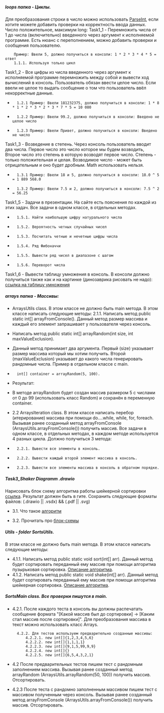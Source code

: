 ##### loops папка - Циклы. 
Для преобразования строки в число можно использовать 
[ParseInt](http://proglang.su/java/numbers-parseint), если хотите можете добавить проверки на корректность ввода данных. Число положительное, максимум long:
Task1_1 -
Перемножить числа от 1 до числа (включительно) введенного через аргумент к исполняемой программе. Есть нюанс с переполнением, можно добавить проверки и сообщения пользователю.

        Пример: Ввели 5, должно получиться в консоли: 1 * 2 * 3 * 4 * 5 = ответ
    	1.1.1. Используя только цикл
Task1_2 - Все цифры из числа введенного через аргумент к исполняемой программе перемножить между собой и вывести ход вычислений в консоль. Пользователь обязан ввести целое число. Если ввели не целое то выдать сообщение о том что пользователь ввёл некорректные данные.
* 		1.2.1 Пример: Ввели 181232375, должно получиться в консоли: 1 * 8 * 1 * 2 * 3 * 2 * 3 * 7 * 5 = 10 080
* 		1.2.2 Пример: Ввели 99.2, должно получиться в консоли: Введено не целое число
* 		1.2.3 Пример: Ввели Привет, должно получиться в консоли: Введено не число
Task1_3 - Возведение в степень. Через консоль пользователь вводит два числа. Первое число это число которое мы будем возводить, Второе число это степень в которую возводят первое число. Степень - только положительная и целая. Возводимое число - может быть отрицательным и оно будет дробным. Math использовать нельзя.
* 		1.3.1 Пример: Ввели 18 и 5, должно получиться в консоли: 18.0 ^ 5 = 1 889 568.0
* 		1.3.2 Пример: Ввели 7.5 и 2, должно получиться в консоли: 7.5 ^ 2 = 56.25
Task1_5 - Задачи в презентации. На сайте есть пояснения по каждой из этих задач. Все задачи в одном классе, в отдельных методах.
*     	1.5.1. Найти наибольшую цифру натурального числа
*     	1.5.2. Вероятность четных случайных чисел
*     	1.5.3. Посчитать четные и нечетные цифры числа
*     	1.5.4. Ряд Фибоначчи
*     	1.5.5. Вывести ряд чисел в диапазоне с шагом
*     	1.5.6. Переворот числа
Task1_6 - Вывести таблицу умножения в консоль. 
В консоли должно получиться также как и на картинке (динозаврика рисовать не надо): 
[ссылка на таблицу умножения](https://www.dropbox.com/s/ibakfuppvy2w32g/multiplication_table.jpeg?dl=0) 


##### arrays папка - Массивы:

* ArraysUtils class. В этом классе не должно быть main метода. В этом классе написать следующие методы:
  2.1.1. Написать метод public static int[] arrayFromConsole().
  Данный метод размер массива и каждый его элемент запрашивает у пользователя через консоль.
* Написать метод public static int[] arrayRandom(int size, int maxValueExclusion).
  
* Данный метод принимает два аргумента.
  Первый (size) указывает размер массива который мы хотим получить.
  Второй (maxValueExclusion) указывает до какого числа генерировать рандомные числа.
Пример в отдельном классе с main.
*     	int[] container = arrayRandom(5, 100).
* Результат:
* В методе arrayRandom будет создан массив размером 5 с числами от 0 до 99 (использовать класс Random) и сохранён в переменную container.


* 2.2 ArraysIteration class.
  В этом классе написать перебор (итерирование) массива при помощи do....while, while, for, foreach.
  Вызывая ранее созданный метод arrayFromConsole (ArraysUtils.arrayFromConsole()) получить массив.
  Все задачи в одном классе, в отдельных методах, в каждом методе используется 4 разных цикла.
  Должно получиться 3 метода:
*     	2.2.1. Вывести все элементы в консоль.
*     	2.2.2. Вывести каждый второй элемент массива в консоль.
*     	2.2.3. Вывести все элементы массива в консоль в обратном порядке.

#####   Task3_Shaker Diagramm .drawio 
Нарисовать блок схему алгоритма работы шейкерной сортировки
[ссылка]((https://prog-cpp.ru/sort-shaker/)). Результат должен быть в гите.
Сохранить следующие форматы файлов: (.drawio || .vsdx) && (.pdf || .svg) 

* 3.1. Что такое [алгоритм](https://ru.wikipedia.org/wiki/%D0%90%D0%BB%D0%B3%D0%BE%D1%80%D0%B8%D1%82%D0%BC) 

* 3.2. Прочитать про [блок-схемы ](https://ru.wikipedia.org/wiki/%D0%91%D0%BB%D0%BE%D0%BA-%D1%81%D1%85%D0%B5%D0%BC%D0%B0)
#####   Utils - folder SortsUtils. 
В этом классе не должно быть main метода. В этом классе написать следующие методы:

* 4.1.1. Написать метод public static void sort(int[] arr). 
Данный метод будет сортировать переданный ему массив при помощи алгоритма пузырьковая сортировка.
[Описание алгоритма](https://prog-cpp.ru/sort-bubble/).
* 4.1.2. Написать метод public static void shake(int[] arr).
Данный метод будет сортировать переданный ему массив при помощи алгоритма шейкерная сортировка.
[Описание алгоритма](https://prog-cpp.ru/sort-shaker/). 
#####    SortsMain class. Все проверки пишутся в main.

* 4.2.1. После каждого теста в консоль вы должны распечатать сообщение формата "[Какой массив был до сортировки] -> 
[Каким стал массив после сортировки]". Для преобразования массива в текст можно использовать класс Arrays.

		4.2.2. Для тестов используем предварительно созданные массивы:
			4.2.2.1. new int[]{1,2,3,4,5,6}
			4.2.2.2. new int[]{1,1,1,1}
			4.2.2.3. new int[]{9,1,5,99,9,9}
			4.2.2.4. new int[]{}
			4.2.2.5. new int[]{6,5,4,3,2,1}
* 4.2 После предварительных тестов пишем тест с рандомным заполнением массива.
Вызывая ранее созданный метод arrayRandom (ArraysUtils.arrayRandom(50, 100)) получить массив.
Отсортировать.

* 4.2.3 После теста с рандомно заполненным массивом пишем тест с массивом полученным через консоль.
Вызывая ранее созданный метод arrayFromConsole (ArraysUtils.arrayFromConsole()) получить массив.
Отсортировать.